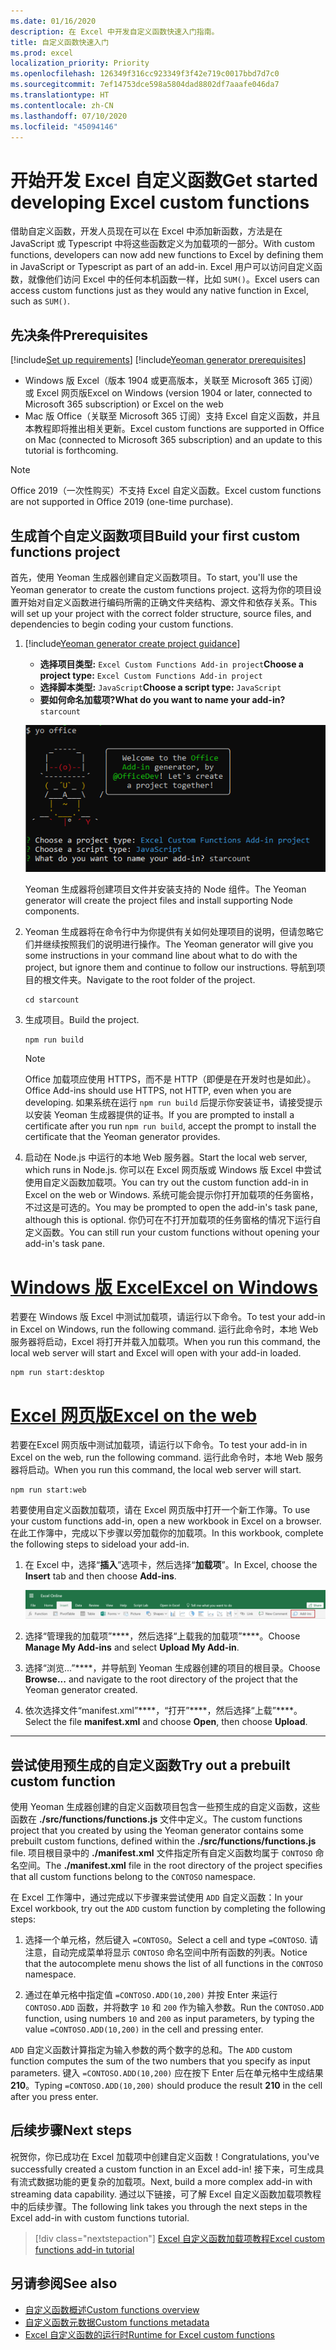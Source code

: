 ```yaml
---
ms.date: 01/16/2020
description: 在 Excel 中开发自定义函数快速入门指南。
title: 自定义函数快速入门
ms.prod: excel
localization_priority: Priority
ms.openlocfilehash: 126349f316cc923349f3f42e719c0017bbd7d7c0
ms.sourcegitcommit: 7ef14753dce598a5804dad8802df7aaafe046da7
ms.translationtype: HT
ms.contentlocale: zh-CN
ms.lasthandoff: 07/10/2020
ms.locfileid: "45094146"
---
```

# <a name="get-started-developing-excel-custom-functions"></a><span data-ttu-id="3c1b5-103">开始开发 Excel 自定义函数</span><span class="sxs-lookup"><span data-stu-id="3c1b5-103">Get started developing Excel custom functions</span></span>

<span data-ttu-id="3c1b5-104">借助自定义函数，开发人员现在可以在 Excel 中添加新函数，方法是在 JavaScript 或 Typescript 中将这些函数定义为加载项的一部分。</span><span class="sxs-lookup"><span data-stu-id="3c1b5-104">With custom functions, developers can now add new functions to Excel by defining them in JavaScript or Typescript as part of an add-in.</span></span> <span data-ttu-id="3c1b5-105">Excel 用户可以访问自定义函数，就像他们访问 Excel 中的任何本机函数一样，比如 `SUM()`。</span><span class="sxs-lookup"><span data-stu-id="3c1b5-105">Excel users can access custom functions just as they would any native function in Excel, such as `SUM()`.</span></span>

## <a name="prerequisites"></a><span data-ttu-id="3c1b5-106">先决条件</span><span class="sxs-lookup"><span data-stu-id="3c1b5-106">Prerequisites</span></span>

[!include[Set up requirements](../includes/set-up-dev-environment-beforehand.md)]
[!include[Yeoman generator prerequisites](../includes/quickstart-yo-prerequisites.md)]

* <span data-ttu-id="3c1b5-107">Windows 版 Excel（版本 1904 或更高版本，关联至 Microsoft 365 订阅）或 Excel 网页版</span><span class="sxs-lookup"><span data-stu-id="3c1b5-107">Excel on Windows (version 1904 or later, connected to Microsoft 365 subscription) or Excel on the web</span></span>
* <span data-ttu-id="3c1b5-108">Mac 版 Office（关联至 Microsoft 365 订阅）支持 Excel 自定义函数，并且本教程即将推出相关更新。</span><span class="sxs-lookup"><span data-stu-id="3c1b5-108">Excel custom functions are supported in Office on Mac (connected to Microsoft 365 subscription) and an update to this tutorial is forthcoming.</span></span>

>[!NOTE]
><span data-ttu-id="3c1b5-109">Office 2019（一次性购买）不支持 Excel 自定义函数。</span><span class="sxs-lookup"><span data-stu-id="3c1b5-109">Excel custom functions are not supported in Office 2019 (one-time purchase).</span></span>

## <a name="build-your-first-custom-functions-project"></a><span data-ttu-id="3c1b5-110">生成首个自定义函数项目</span><span class="sxs-lookup"><span data-stu-id="3c1b5-110">Build your first custom functions project</span></span>

<span data-ttu-id="3c1b5-111">首先，使用 Yeoman 生成器创建自定义函数项目。</span><span class="sxs-lookup"><span data-stu-id="3c1b5-111">To start, you'll use the Yeoman generator to create the custom functions project.</span></span> <span data-ttu-id="3c1b5-112">这将为你的项目设置开始对自定义函数进行编码所需的正确文件夹结构、源文件和依存关系。</span><span class="sxs-lookup"><span data-stu-id="3c1b5-112">This will set up your project with the correct folder structure, source files, and dependencies to begin coding your custom functions.</span></span>

1. [!include[Yeoman generator create project guidance](../includes/yo-office-command-guidance.md)]

    - <span data-ttu-id="3c1b5-113">**选择项目类型:** `Excel Custom Functions Add-in project`</span><span class="sxs-lookup"><span data-stu-id="3c1b5-113">**Choose a project type:** `Excel Custom Functions Add-in project`</span></span>
    - <span data-ttu-id="3c1b5-114">**选择脚本类型:** `JavaScript`</span><span class="sxs-lookup"><span data-stu-id="3c1b5-114">**Choose a script type:** `JavaScript`</span></span>
    - <span data-ttu-id="3c1b5-115">**要如何命名加载项?**</span><span class="sxs-lookup"><span data-stu-id="3c1b5-115">**What do you want to name your add-in?**</span></span> `starcount`

    ![自定义函数的 Office 外接程序提示的 Yeoman 生成器](../images/starcountPrompt.png)

    <span data-ttu-id="3c1b5-117">Yeoman 生成器将创建项目文件并安装支持的 Node 组件。</span><span class="sxs-lookup"><span data-stu-id="3c1b5-117">The Yeoman generator will create the project files and install supporting Node components.</span></span>

2. <span data-ttu-id="3c1b5-118">Yeoman 生成器将在命令行中为你提供有关如何处理项目的说明，但请忽略它们并继续按照我们的说明进行操作。</span><span class="sxs-lookup"><span data-stu-id="3c1b5-118">The Yeoman generator will give you some instructions in your command line about what to do with the project, but ignore them and continue to follow our instructions.</span></span> <span data-ttu-id="3c1b5-119">导航到项目的根文件夹。</span><span class="sxs-lookup"><span data-stu-id="3c1b5-119">Navigate to the root folder of the project.</span></span>

    ```command&nbsp;line
    cd starcount
    ```

3. <span data-ttu-id="3c1b5-120">生成项目。</span><span class="sxs-lookup"><span data-stu-id="3c1b5-120">Build the project.</span></span> 

    ```command&nbsp;line
    npm run build
    ```

    > [!NOTE]
    > <span data-ttu-id="3c1b5-121">Office 加载项应使用 HTTPS，而不是 HTTP（即便是在开发时也是如此）。</span><span class="sxs-lookup"><span data-stu-id="3c1b5-121">Office Add-ins should use HTTPS, not HTTP, even when you are developing.</span></span> <span data-ttu-id="3c1b5-122">如果系统在运行 `npm run build` 后提示你安装证书，请接受提示以安装 Yeoman 生成器提供的证书。</span><span class="sxs-lookup"><span data-stu-id="3c1b5-122">If you are prompted to install a certificate after you run `npm run build`, accept the prompt to install the certificate that the Yeoman generator provides.</span></span>

4. <span data-ttu-id="3c1b5-123">启动在 Node.js 中运行的本地 Web 服务器。</span><span class="sxs-lookup"><span data-stu-id="3c1b5-123">Start the local web server, which runs in Node.js.</span></span> <span data-ttu-id="3c1b5-124">你可以在 Excel 网页版或 Windows 版 Excel 中尝试使用自定义函数加载项。</span><span class="sxs-lookup"><span data-stu-id="3c1b5-124">You can try out the custom function add-in in Excel on the web or Windows.</span></span> <span data-ttu-id="3c1b5-125">系统可能会提示你打开加载项的任务窗格，不过这是可选的。</span><span class="sxs-lookup"><span data-stu-id="3c1b5-125">You may be prompted to open the add-in's task pane, although this is optional.</span></span> <span data-ttu-id="3c1b5-126">你仍可在不打开加载项的任务窗格的情况下运行自定义函数。</span><span class="sxs-lookup"><span data-stu-id="3c1b5-126">You can still run your custom functions without opening your add-in's task pane.</span></span>

# <a name="excel-on-windows"></a>[<span data-ttu-id="3c1b5-127">Windows 版 Excel</span><span class="sxs-lookup"><span data-stu-id="3c1b5-127">Excel on Windows</span></span>](#tab/excel-windows)

<span data-ttu-id="3c1b5-128">若要在 Windows 版 Excel 中测试加载项，请运行以下命令。</span><span class="sxs-lookup"><span data-stu-id="3c1b5-128">To test your add-in in Excel on Windows, run the following command.</span></span> <span data-ttu-id="3c1b5-129">运行此命令时，本地 Web 服务器将启动，Excel 将打开并载入加载项。</span><span class="sxs-lookup"><span data-stu-id="3c1b5-129">When you run this command, the local web server will start and Excel will open with your add-in loaded.</span></span>

```command&nbsp;line
npm run start:desktop
```

# <a name="excel-on-the-web"></a>[<span data-ttu-id="3c1b5-130">Excel 网页版</span><span class="sxs-lookup"><span data-stu-id="3c1b5-130">Excel on the web</span></span>](#tab/excel-online)

<span data-ttu-id="3c1b5-131">若要在Excel 网页版中测试加载项，请运行以下命令。</span><span class="sxs-lookup"><span data-stu-id="3c1b5-131">To test your add-in in Excel on the web, run the following command.</span></span> <span data-ttu-id="3c1b5-132">运行此命令时，本地 Web 服务器将启动。</span><span class="sxs-lookup"><span data-stu-id="3c1b5-132">When you run this command, the local web server will start.</span></span>

```command&nbsp;line
npm run start:web
```

<span data-ttu-id="3c1b5-133">若要使用自定义函数加载项，请在 Excel 网页版中打开一个新工作簿。</span><span class="sxs-lookup"><span data-stu-id="3c1b5-133">To use your custom functions add-in, open a new workbook in Excel on a browser.</span></span> <span data-ttu-id="3c1b5-134">在此工作簿中，完成以下步骤以旁加载你的加载项。</span><span class="sxs-lookup"><span data-stu-id="3c1b5-134">In this workbook, complete the following steps to sideload your add-in.</span></span>

1. <span data-ttu-id="3c1b5-135">在 Excel 中，选择“**插入**”选项卡，然后选择“**加载项**”。</span><span class="sxs-lookup"><span data-stu-id="3c1b5-135">In Excel, choose the **Insert** tab and then choose **Add-ins**.</span></span>

   ![Excel 网页版中的“插入”功能区，突出显示“我的加载项”图标](../images/excel-cf-online-register-add-in-1.png)
   
2. <span data-ttu-id="3c1b5-137">选择“管理我的加载项”\*\*\*\*，然后选择“上载我的加载项”\*\*\*\*。</span><span class="sxs-lookup"><span data-stu-id="3c1b5-137">Choose **Manage My Add-ins** and select **Upload My Add-in**.</span></span>

3. <span data-ttu-id="3c1b5-138">选择“浏览...”\*\*\*\*，并导航到 Yeoman 生成器创建的项目的根目录。</span><span class="sxs-lookup"><span data-stu-id="3c1b5-138">Choose **Browse...** and navigate to the root directory of the project that the Yeoman generator created.</span></span>

4. <span data-ttu-id="3c1b5-139">依次选择文件“manifest.xml”\*\*\*\*，“打开”\*\*\*\*，然后选择“上载”\*\*\*\*。</span><span class="sxs-lookup"><span data-stu-id="3c1b5-139">Select the file **manifest.xml** and choose **Open**, then choose **Upload**.</span></span>

---

## <a name="try-out-a-prebuilt-custom-function"></a><span data-ttu-id="3c1b5-140">尝试使用预生成的自定义函数</span><span class="sxs-lookup"><span data-stu-id="3c1b5-140">Try out a prebuilt custom function</span></span>

<span data-ttu-id="3c1b5-141">使用 Yeoman 生成器创建的自定义函数项目包含一些预生成的自定义函数，这些函数在 **./src/functions/functions.js** 文件中定义。</span><span class="sxs-lookup"><span data-stu-id="3c1b5-141">The custom functions project that you created by using the Yeoman generator contains some prebuilt custom functions, defined within the **./src/functions/functions.js** file.</span></span> <span data-ttu-id="3c1b5-142">项目根目录中的 **./manifest.xml** 文件指定所有自定义函数均属于 `CONTOSO` 命名空间。</span><span class="sxs-lookup"><span data-stu-id="3c1b5-142">The **./manifest.xml** file in the root directory of the project specifies that all custom functions belong to the `CONTOSO` namespace.</span></span>

<span data-ttu-id="3c1b5-143">在 Excel 工作簿中，通过完成以下步骤来尝试使用 `ADD` 自定义函数：</span><span class="sxs-lookup"><span data-stu-id="3c1b5-143">In your Excel workbook, try out the `ADD` custom function by completing the following steps:</span></span>

1. <span data-ttu-id="3c1b5-144">选择一个单元格，然后键入 `=CONTOSO`。</span><span class="sxs-lookup"><span data-stu-id="3c1b5-144">Select a cell and type `=CONTOSO`.</span></span> <span data-ttu-id="3c1b5-145">请注意，自动完成菜单将显示 `CONTOSO` 命名空间中所有函数的列表。</span><span class="sxs-lookup"><span data-stu-id="3c1b5-145">Notice that the autocomplete menu shows the list of all functions in the `CONTOSO` namespace.</span></span>

2. <span data-ttu-id="3c1b5-146">通过在单元格中指定值 `=CONTOSO.ADD(10,200)` 并按 Enter 来运行 `CONTOSO.ADD` 函数，并将数字 `10` 和 `200` 作为输入参数。</span><span class="sxs-lookup"><span data-stu-id="3c1b5-146">Run the `CONTOSO.ADD` function, using numbers `10` and `200` as input parameters, by typing the value `=CONTOSO.ADD(10,200)` in the cell and pressing enter.</span></span>

<span data-ttu-id="3c1b5-147">`ADD` 自定义函数计算指定为输入参数的两个数字的总和。</span><span class="sxs-lookup"><span data-stu-id="3c1b5-147">The `ADD` custom function computes the sum of the two numbers that you specify as input parameters.</span></span> <span data-ttu-id="3c1b5-148">键入 `=CONTOSO.ADD(10,200)` 应在按下 Enter 后在单元格中生成结果 **210**。</span><span class="sxs-lookup"><span data-stu-id="3c1b5-148">Typing `=CONTOSO.ADD(10,200)` should produce the result **210** in the cell after you press enter.</span></span>

## <a name="next-steps"></a><span data-ttu-id="3c1b5-149">后续步骤</span><span class="sxs-lookup"><span data-stu-id="3c1b5-149">Next steps</span></span>

<span data-ttu-id="3c1b5-150">祝贺你，你已成功在 Excel 加载项中创建自定义函数！</span><span class="sxs-lookup"><span data-stu-id="3c1b5-150">Congratulations, you've successfully created a custom function in an Excel add-in!</span></span> <span data-ttu-id="3c1b5-151">接下来，可生成具有流式数据功能的更复杂的加载项。</span><span class="sxs-lookup"><span data-stu-id="3c1b5-151">Next, build a more complex add-in with streaming data capability.</span></span> <span data-ttu-id="3c1b5-152">通过以下链接，可了解 Excel 自定义函数加载项教程中的后续步骤。</span><span class="sxs-lookup"><span data-stu-id="3c1b5-152">The following link takes you through the next steps in the Excel add-in with custom functions tutorial.</span></span>

> [!div class="nextstepaction"]
> [<span data-ttu-id="3c1b5-153">Excel 自定义函数加载项教程</span><span class="sxs-lookup"><span data-stu-id="3c1b5-153">Excel custom functions add-in tutorial</span></span>](../tutorials/excel-tutorial-create-custom-functions.md#create-a-custom-function-that-requests-data-from-the-web
)

## <a name="see-also"></a><span data-ttu-id="3c1b5-154">另请参阅</span><span class="sxs-lookup"><span data-stu-id="3c1b5-154">See also</span></span>

* [<span data-ttu-id="3c1b5-155">自定义函数概述</span><span class="sxs-lookup"><span data-stu-id="3c1b5-155">Custom functions overview</span></span>](../excel/custom-functions-overview.md)
* [<span data-ttu-id="3c1b5-156">自定义函数元数据</span><span class="sxs-lookup"><span data-stu-id="3c1b5-156">Custom functions metadata</span></span>](../excel/custom-functions-json.md)
* [<span data-ttu-id="3c1b5-157">Excel 自定义函数的运行时</span><span class="sxs-lookup"><span data-stu-id="3c1b5-157">Runtime for Excel custom functions</span></span>](../excel/custom-functions-runtime.md)